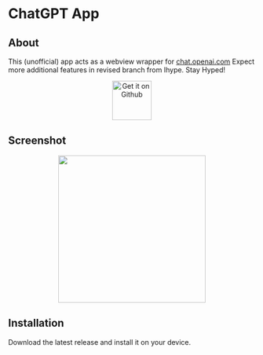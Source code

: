 # ChatGPT App

## About

This (unofficial) app acts as a webview wrapper for [chat.openai.com](https://chat.openai.com)
Expect more additional features in revised branch from Ihype. Stay Hyped!


<div align="center">
<a href='https://github.com/matthaigh27/ChatGPT-android-app/releases/latest'><img alt='Get it on Github' src='./docs/assets/badge_github.png' height='80px'/></a>
</div>

## Screenshot

<div align="center">
<img src="./docs/assets/Screenshot_Pixel6pro.png" width="300"  />
</div>

## Installation

Download the latest release and install it on your device.
